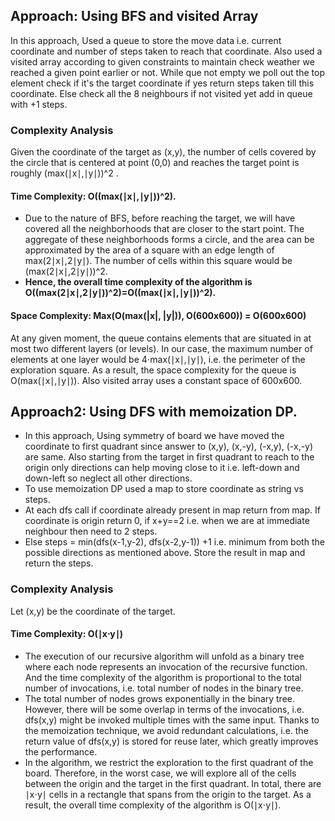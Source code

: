 ## Approach: Using BFS and visited Array
In this approach, Used a queue to store the move data i.e. current coordinate and number of steps taken to reach that coordinate. Also used a visited array according to given constraints to maintain check weather we reached a given point earlier or not. While que not empty we poll out the top element check if it's the target coordinate if yes return steps taken till this coordinate. Else check all the 8 neighbours if not visited yet add in queue with +1 steps.
​
### Complexity Analysis
Given the coordinate of the target as (x,y), the number of cells covered by the circle that is centered at point (0,0) and reaches the target point is roughly (max(∣x∣,∣y∣))^2 .
​
#### Time Complexity: O((max(∣x∣,∣y∣))^2).
* Due to the nature of BFS, before reaching the target, we will have covered all the neighborhoods that are closer to the start point. The aggregate of these neighborhoods forms a circle, and the area can be approximated by the area of a square with an edge length of max(2∣x∣,2∣y∣). The number of cells within this square would be (max(2∣x∣,2∣y∣))^2.
* **Hence, the overall time complexity of the algorithm is O((max(2∣x∣,2∣y∣))^2)=O((max(∣x∣,∣y∣))^2).**
​
#### Space Complexity: Max(O(max(|x|, |y|)), O(600x600)) = O(600x600)
At any given moment, the queue contains elements that are situated in at most two different layers (or levels). In our case, the maximum number of elements at one layer would be 4⋅max(∣x∣,∣y∣), i.e. the perimeter of the exploration square. As a result, the space complexity for the queue is O(max(∣x∣,∣y∣)).
Also visited array uses a constant space of 600x600.
​
​
## Approach2: Using DFS with memoization DP.
* In this approach, Using symmetry of board we have moved the coordinate to first quadrant since answer to (x,y), (x,-y), (-x,y), (-x,-y) are same. Also starting from the target in first quadrant to reach to the origin only directions can help moving close to it i.e. left-down and down-left so neglect all other directions.
* To use memoization DP used a map to store coordinate as string vs steps.
* At each dfs call if coordinate already present in map return from map. If coordinate is origin return 0, if x+y==2 i.e. when we are at immediate neighbour then need to 2 steps.
* Else steps = min(dfs(x-1,y-2), dfs(x-2,y-1)) +1 i.e. minimum from both the possible directions as mentioned above. Store the result in map and return the steps.
​
### Complexity Analysis
Let (x,y) be the coordinate of the target.
#### Time Complexity: O(∣x⋅y∣)
* The execution of our recursive algorithm will unfold as a binary tree where each node represents an invocation of the recursive function. And the time complexity of the algorithm is proportional to the total number of invocations, i.e. total number of nodes in the binary tree.
* The total number of nodes grows exponentially in the binary tree. However, there will be some overlap in terms of the invocations, i.e. dfs(x,y) might be invoked multiple times with the same input. Thanks to the memoization technique, we avoid redundant calculations, i.e. the return value of dfs(x,y) is stored for reuse later, which greatly improves the performance.
* In the algorithm, we restrict the exploration to the first quadrant of the board. Therefore, in the worst case, we will explore all of the cells between the origin and the target in the first quadrant. In total, there are ∣x⋅y∣ cells in a rectangle that spans from the origin to the target. As a result, the overall time complexity of the algorithm is O(∣x⋅y∣).
​